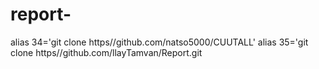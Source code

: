 # report-
alias 34='git clone https//github.com/natso5000/CUUTALL'
alias 35='git clone https//github.com/llayTamvan/Report.git
